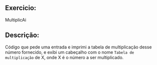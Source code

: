## Exercicio: 
MultiplicAi
## Descrição:
Código que pede uma entrada e imprimi a tabela de multiplicação desse número fornecido, e exibi um cabeçalho com o nome `Tabela de multiplicação` de X, onde X é o número a ser multiplicado.